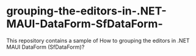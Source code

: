 # grouping-the-editors-in-.NET-MAUI-DataForm-SfDataForm-
This repository contains a sample of How to grouping the editors in .NET MAUI DataForm (SfDataForm)?
